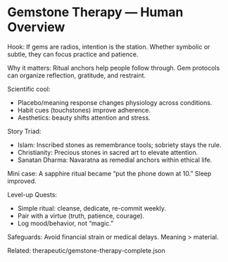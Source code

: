 # Gemstone Therapy — Human Overview

Hook:
If gems are radios, intention is the station. Whether symbolic or subtle, they can focus practice and patience.

Why it matters:
Ritual anchors help people follow through. Gem protocols can organize reflection, gratitude, and restraint.

Scientific cool:
- Placebo/meaning response changes physiology across conditions.
- Habit cues (touchstones) improve adherence.
- Aesthetics: beauty shifts attention and stress.

Story Triad:
- Islam: Inscribed stones as remembrance tools; sobriety stays the rule.
- Christianity: Precious stones in sacred art to elevate attention.
- Sanatan Dharma: Navaratna as remedial anchors within ethical life.

Mini case:
A sapphire ritual became “put the phone down at 10.” Sleep improved.

Level-up Quests:
- Simple ritual: cleanse, dedicate, re-commit weekly.
- Pair with a virtue (truth, patience, courage).
- Log mood/behavior, not “magic.”

Safeguards:
Avoid financial strain or medical delays. Meaning > material.

Related: therapeutic/gemstone-therapy-complete.json

